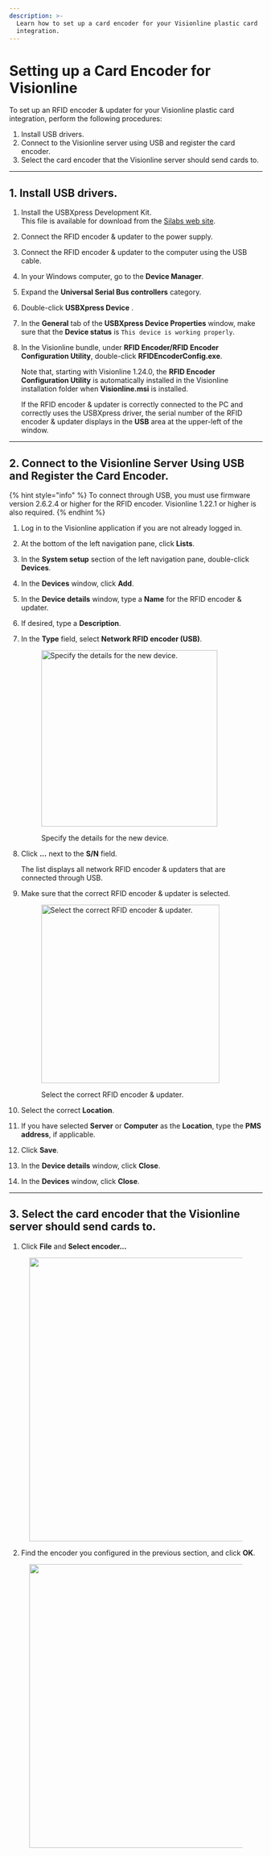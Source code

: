 ```yaml
---
description: >-
  Learn how to set up a card encoder for your Visionline plastic card
  integration.
---
```


# Setting up a Card Encoder for Visionline

To set up an RFID encoder & updater for your Visionline plastic card integration, perform the following procedures:

1. Install USB drivers.
2. Connect to the Visionline server using USB and register the card encoder.
3. Select the card encoder that the Visionline server should send cards to.

***

## 1. Install USB drivers.

1. Install the USBXpress Development Kit.\
   This file is available for download from the [Silabs web site](https://www.silabs.com/Support%20Documents/Software/USBXpress\_Install.exe).
2. Connect the RFID encoder & updater to the power supply.
3. Connect the RFID encoder & updater to the computer using the USB cable.
4. In your Windows computer, go to the **Device Manager**.
5. Expand the **Universal Serial Bus controllers** category.
6. Double-click **USBXpress Device** .
7. In the **General** tab of the **USBXpress Device Properties** window, make sure that the **Device status** is `This device is working properly`.
8.  In the Visionline bundle, under **RFID Encoder/RFID Encoder Configuration Utility**, double-click **RFIDEncoderConfig.exe**.

    Note that, starting with Visionline 1.24.0, the **RFID Encoder Configuration Utility** is automatically installed in the Visionline installation folder when **Visionline.msi** is installed.

    If the RFID encoder & updater is correctly connected to the PC and correctly uses the USBXpress driver, the serial number of the RFID encoder & updater displays in the **USB** area at the upper-left of the window.

***

## 2. Connect to the Visionline Server Using USB and Register the Card Encoder.

{% hint style="info" %}
To connect through USB, you must use firmware version 2.6.2.4 or higher for the RFID encoder. Visionline 1.22.1 or higher is also required.
{% endhint %}

1. Log in to the Visionline application if you are not already logged in.
2. At the bottom of the left navigation pane, click **Lists**.
3. In the **System setup** section of the left navigation pane, double-click **Devices**.
4. In the **Devices** window, click **Add**.
5. In the **Device details** window, type a **Name** for the RFID encoder & updater.
6. If desired, type a **Description**.
7.  In the **Type** field, select **Network RFID encoder (USB)**.

    <figure><img src="../../../.gitbook/assets/Screenshot 2024-08-02 at 12.48.46 AM.png" alt="Specify the details for the new device." width="350"><figcaption><p>Specify the details for the new device.</p></figcaption></figure>
8.  Click **...** next to the **S/N** field.

    The list displays all network RFID encoder & updaters that are connected through USB.
9.  Make sure that the correct RFID encoder & updater is selected.

    <figure><img src="../../../.gitbook/assets/Screenshot 2024-08-02 at 12.48.25 AM.png" alt="Select the correct RFID encoder &#x26; updater." width="354"><figcaption><p>Select the correct RFID encoder &#x26; updater.</p></figcaption></figure>
10. Select the correct **Location**.
11. If you have selected **Server** or **Computer** as the **Location**, type the **PMS address**, if applicable.
12. Click **Save**.
13. In the **Device details** window, click **Close**.
14. In the **Devices** window, click **Close**.

***

## 3. Select the card encoder that the Visionline server should send cards to.

1. Click **File** and **Select encoder...**

<figure><img src="../../../.gitbook/assets/Screenshot 2024-09-21 at 9.57.41 PM.png" alt="" width="563"><figcaption></figcaption></figure>

2. Find the encoder you configured in the previous section, and click **OK**.

<figure><img src="../../../.gitbook/assets/Screenshot 2024-09-21 at 9.58.31 PM.png" alt="" width="563"><figcaption></figcaption></figure>



